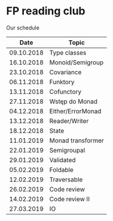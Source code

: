 # FP reading club

Our schedule

| Date        |  Topic                 |
| ----------- | -----------------------|
|  09.10.2018 | Type classes           |
|  16.10.2018 | Monoid/Semigroup       |
|  23.10.2018 | Covariance             |
|  06.11.2018 | Funktory               |
|  13.11.2018 | Cofunctory             |
|  27.11.2018 | Wstęp do Monad         |
|  04.12.2018 | Either/ErrorMonad      |
|  13.12.2018 | Reader/Writer          |
|  18.12.2018 | State                  |
|  11.01.2019 | Monad transformer      |
|  22.01.2019 | Semigroupal            |
|  29.01.2019 | Validated              |
|  05.02.2019 | Foldable               |
|  12.02.2019 | Traversable            |
|  26.02.2019 | Code review            |
|  14.02.2019 | Code review II         |
|  27.03.2019 | IO                     |

